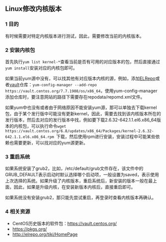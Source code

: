 ## Linux修改内核版本

### 1 目的

有时候需要对特定内核版本进行测试，因此，需要修改当前的内核版本。

### 2 安装内核包

首先执行`yum list kernel-*`查看当前是否有可用的对应版本的包，然后直接通过`yum install`安装对应的内核包即可。

如果当前yum源中没有，可以找其他有对应版本内核的源，例如，添加[ELRepo](http://elrepo.org/tiki/HomePage)或者[vault](https://vault.centos.org)仓库：`yum-config-manager --add-repo https://vault.centos.org/7.7.1908/os/x86_64`，使用yum-config-manager添加仓库时，要注意网站的路径下需要存在repodata/repomd.xml文件。

如果yum中也没有或者由于网络原因不能安装yum源，那可以单独去下载kernel包，由于某个发行版中可能没有更新kernel，因此，需要去找到该内核版本所在的发行版本，然后去对应的发行版本中找，例如要下载2.6.32-642.1.1.el6.x86_64版本的内核包，可以执行命令`wget https://vault.centos.org/6.8/updates/x86_64/Packages/kernel-2.6.32-642.1.1.el6.x86_64.rpm
`下载，然后使用rpm进行安装，安装过程中可能某些依赖也需要更新，可以找对应的yum源更新。

### 3 重启系统

如果系统安装了grub2，比如，/etc/default/grub文件存在，该文件中的GRUB_DEFAULT表示启动时默认选择哪个启动项，一般设置为saved，表示使用上次选择的系统。如果升级了内核版本，重启系统后，新安装的版本一般在最上面，因此，如果是升级内核，在安装新版本内核后，直接重启即可。

如果系统没有安装grub2，那只能先尝试重启，再登录时查看内核版本再确认。

### 4 相关资源

* CentOS历史版本的软件包：https://vault.centos.org/
* https://pkgs.org/
* http://elrepo.org/tiki/HomePage